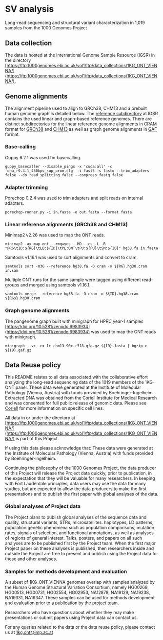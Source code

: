 # SV analysis

Long-read sequencing and structural variant characterization in 1,019 samples from the 1000 Genomes Project

## Data collection

The data is hosted at the International Genome Sample Resource (IGSR) in the directory [https://ftp.1000genomes.ebi.ac.uk/vol1/ftp/data_collections/1KG_ONT_VIENNA/](https://ftp.1000genomes.ebi.ac.uk/vol1/ftp/data_collections/1KG_ONT_VIENNA/).

## Genome alignments

The alignment pipeline used to align to GRCh38, CHM13 and a prebuilt human genome graph is detailed below. The [reference subdirectory](https://ftp.1000genomes.ebi.ac.uk/vol1/ftp/data_collections/1KG_ONT_VIENNA/reference/) at IGSR contains the used linear and graph-based reference genomes. There are distinct subdirectories for the linear reference genome alignments in CRAM format for [GRCh38](https://ftp.1000genomes.ebi.ac.uk/vol1/ftp/data_collections/1KG_ONT_VIENNA/hg38) and [CHM13](https://ftp.1000genomes.ebi.ac.uk/vol1/ftp/data_collections/1KG_ONT_VIENNA/t2t/) as well as graph genome alignments in [GAF](https://ftp.1000genomes.ebi.ac.uk/vol1/ftp/data_collections/1KG_ONT_VIENNA/gaf/) format.

### Base-calling

Guppy 6.2.1 was used for basecalling.

`guppy_basecaller --disable_pings -x 'cuda:all' -c 'dna_r9.4.1_450bps_sup_prom.cfg' -i fast5 -s fastq --trim_adapters false --do_read_splitting false --compress_fastq false`

### Adapter trimming

Porechop 0.2.4 was used to trim adapters and split reads on internal adapters.

`porechop-runner.py -i in.fasta -o out.fasta --format fasta`

### Linear reference alignments (GRCh38 and CHM13)

Minimap2 v2.26 was used to map the ONT reads.

`minimap2 -ax map-ont --rmq=yes --MD --cs -L -R "@RG\tID:${RG}\tLB:${ID}\tPL:ONT\tPU:${PU}\tSM:${ID}" hg38.fa in.fasta`

Samtools v1.16.1 was used to sort alignments and convert to cram.

`samtools sort -m3G --reference hg38.fa -O cram -o ${RG}.hg38.cram in.sam`

Multiple ONT runs for the same sample were tagged using different read-groups and merged using samtools v1.16.1.

`samtools merge --reference hg38.fa -O cram -o ${ID}.hg38.cram ${RGs}.hg38.cram`

### Graph genome alignments

The pangenome graph built with minigraph for HPRC year-1 samples [https://doi.org/10.5281/zenodo.6983934](https://doi.org/10.5281/zenodo.6983934) was used to map the ONT reads with minigraph.

`minigraph --vc -cx lr chm13-90c.r518.gfa.gz ${ID}.fasta | bgzip > ${ID}.gaf.gz`

## Data Reuse policy

This README relates to all data associated with the collaborative effort analyzing the long-read sequencing data of the 1019 members of the 1KG-ONT panel. These data were generated at the Institute of Molecular Pathology (Vienna, Austria) with funds provided by Boehringer-Ingelheim. Extracted DNA was obtained from the Coriell Institute for Medical Research and was consented for full public release of genomic data. Please see [Coriell](https://www.coriell.org) for more information on specific cell lines.

All data in or under the directory at [https://ftp.1000genomes.ebi.ac.uk/vol1/ftp/data_collections/1KG_ONT_VIENNA/](https://ftp.1000genomes.ebi.ac.uk/vol1/ftp/data_collections/1KG_ONT_VIENNA/) is part of this Project.

If using this data please acknowledge that: These data were generated at the Institute of Molecular Pathology (Vienna, Austria) with funds provided by Boehringer-Ingelheim.

Continuing the philosophy of the 1000 Genomes Project, the data producer of this Project will release the Project data quickly, prior to publication, in the expectation that they will be valuable for many researchers. In keeping with Fort Lauderdale principles, data users may use the data for many studies, but are expected to allow the data producers to make the first presentations and to publish the first paper with global analyses of the data.


### Global analyses of Project data

The Project plans to publish global analyses of the sequence data and quality, structural variants, STRs, microsatellites. haplotypes, LD patterns, population genetic phenomena such as population comparisons, mutation rates, signals of selection, and functional annotations, as well as analyses of regions of general interest. Talks, posters, and papers on all such analyses are to be published first by the Project team. When the first major Project paper on these analyses is published, then researchers inside and outside the Project are free to present and publish using the Project data for these and other analyses.

### Samples for methods development and evaluation

A subset of 1KG_ONT_VIENNA genomes overlap with samples analyzed by the Human Genome Structural Variation Consortium, namely HG00268, HG00513, HG00731, HG02554, HG02953, NA12878, NA19129, NA19238, NA19331, NA19347. These samples can be used for methods development and evaluation prior to a publication by the project team.

Researchers who have questions about whether they may make presentations or submit papers using Project data can contact us.

For any queries related to the data or the data reuse policy, please contact us at 1kg.ont@imp.ac.at
